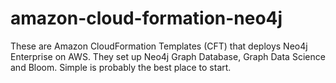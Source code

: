 # amazon-cloud-formation-neo4j
These are Amazon CloudFormation Templates (CFT) that deploys Neo4j Enterprise on AWS.  They set up Neo4j Graph Database, Graph Data Science and Bloom.  Simple is probably the best place to start.
